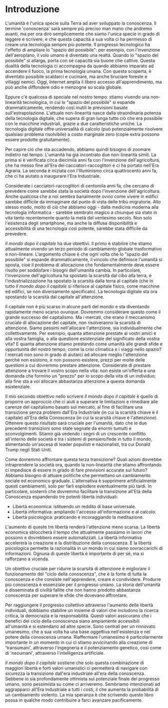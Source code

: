 # Introduzione

L'umanità è l'unica specie sulla Terra ad aver sviluppato la conoscenza. Il termine 'conoscenza' sarà sempre più preciso man mano che andremo avanti, ma per ora dirò semplicemente che siamo l'unica specie in grado di leggere e scrivere, e che questa capacità a sua volta ci ha permesso di creare una tecnologia sempre più potente. Il progresso tecnologico ha l'effetto di ampliare lo "spazio del possibile": per esempio, con l'invenzione dell'aeroplano, il volo umano è diventato una realtà. 
Quando lo "spazio del possibile" si allarga, porta con sé capacità sia buone che cattive. Questa dualità della tecnologia ci accompagna da quando abbiamo imparato ad accendere il fuoco, la prima tecnologia umana. Con questa scoperta, è diventato possibile scaldarci e cucinare, ma anche bruciare foreste e villaggi nemici. Oggi, Internet amplia il libero accesso all'apprendimento, ma può anche diffondere odio e menzogne su scala globale.

Eppure c'è qualcosa di speciale nel nostro tempo: stiamo vivendo una non-linearità tecnologica, in cui lo "spazio del possibile" si espande drammaticamente, rendendo così inutili le previsioni basate sull'estrapolazione. L'attuale non-linearità nasce dalla straordinaria potenza della tecnologia digitale, che supera di gran lunga tutto ciò che era possibile con le macchine industriali, grazie a due caratteristiche uniche. La tecnologia digitale offre universalità di calcolo (può potenzialmente risolvere qualsiasi problema risolvibile) a costo marginale zero (copie extra possono essere prodotte gratuitamente).

Per capire ciò che sta accadendo, abbiamo quindi bisogno di zoomare indietro nel tempo. L'umanità ha già incontrato due non-linearità simili. La prima si è verificata circa diecimila anni fa con l'invenzione dell'agricoltura, che ha messo fine all'Era dei cacciatori-raccoglitori e ci ha portato nell'Era Agraria. La seconda è iniziata con l'Illuminismo circa quattrocento anni fa, che ci ha aiutato a inaugurare l'Era Industriale. 

Considerate i cacciatori-raccoglitori di centomila anni fa, che cercano di prevedere come sarebbe stata la società dopo l'invenzione dell'agricoltura. Anche qualcosa che a noi sembra banalmente ovvio come vivere in edifici sarebbe difficile da immaginare dal punto di vista delle tribù migratorie. Allo stesso modo, molto di ciò che abbiamo oggi - dalla medicina moderna alla tecnologia informatica - sarebbe sembrato magico a chiunque sia stato in vita tanto recentemente quanto la metà del ventesimo secolo. Non solo l'esistenza degli smartphone, ma anche la diffusa disponibilità e accessibilità di una tecnologia così potente, sarebbe stata difficile da prevedere. 

*Il mondo dopo il capitale* ha due obiettivi. Il primo è stabilire che stiamo attualmente vivendo un terzo periodo di cambiamento globale trasformativo e non-lineare. L'argomento chiave è che ogni volta che lo "spazio del possibile" si espande drammaticamente, il vincolo che definisce l'umanità si sposta, cioè il problema di allocazione che fondamentalmente deve essere risolto per soddisfare i bisogni dell'umanità cambia. In particolare, l'invenzione dell'agricoltura ha spostato la scarsità dal cibo alla terra, e l'industrializzazione ha spostato la scarsità dalla terra al capitale (che in tutto *Il mondo dopo il capitale* si riferisce al capitale fisico, come macchine ed edifici, se non diversamente specificato). La tecnologia digitale sta ora spostando la scarsità dal capitale all'attenzione. 

Il capitale non è più scarso in alcune parti del mondo e sta diventando rapidamente meno scarso ovunque. Dovremmo considerare questo come il grande successo del capitalismo. Ma i mercati, che erano il meccanismo cruciale di allocazione del capitale, non risolveranno la scarsità di attenzione. Siamo pessimi nell'allocare l'attenzione, sia individualmente che collettivamente. Per esempio, quanta attenzione prestate ai vostri amici e alla vostra famiglia, o alla questione esistenziale del significato della vostra vita? E quanta attenzione stiamo prestando come umanità alle grandi sfide e opportunità del nostro tempo, come la crisi climatica e i viaggi nello spazio? I mercati non sono in grado di aiutarci ad allocare meglio l'attenzione perché non esistono, e non possono esistere, prezzi per molte delle questioni a cui dovremmo prestare attenzione. Considerate di prestare attenzione a trovare il vostro scopo nella vita: non esiste un'offerta e una domanda che formino un "prezzo" per lo scopo della vita di un individuo; alla fine sta a voi allocare abbastanza attenzione a questa domanda esistenziale. 

Il mio secondo obiettivo nello scrivere *Il mondo dopo il capitale* è quello di proporre un approccio che ci aiuti a superare le limitazioni e rimediare alle carenze del capitalismo basato sul mercato, al fine di facilitare una transizione senza problemi dall'Era Industriale (in cui la scarsità chiave è il capitale) all'Era della Conoscenza (in cui la scarsità chiave è l'attenzione). Ottenere questo risultato sarà cruciale per l'umanità, dato che le due precedenti transizioni sono state segnate da enormi tumulti e sconvolgimenti. Stiamo già vedendo i segni di un crescente conflitto all'interno delle società e tra i sistemi di pensiero/fede in tutto il mondo, alimentando un'ascesa di leader populisti e nazionalisti, tra cui Donald Trump negli Stati Uniti.

Come dovremmo affrontare questa terza transizione? Quali azioni dovrebbe intraprendere la società ora, quando la non-linearità che stiamo affrontando ci impedisce di essere in grado di fare previsioni accurate sul futuro? Abbiamo bisogno di attuare politiche che permettano un cambiamento sociale ed economico graduale. L'alternativa è sopprimere artificialmente questi cambiamenti, solo per farli esplodere eventualmente più tardi. In particolare, sosterrò che dovremmo facilitare la transizione all'Età della Conoscenza espandendo tre potenti libertà individuali: 
- Libertà economica: istituendo un reddito di base universale.
- Libertà informativa: ampliando l'accesso all'informazione e al calcolo.
- Libertà psicologica: praticando e incoraggiando la meditazione.

L'aumento di queste tre libertà renderà l'attenzione meno scarsa. La libertà economica sbloccherà il tempo che attualmente passiamo in lavori che possono e dovrebbero essere automatizzati. La libertà informativa accelererà la creazione e la distribuzione della conoscenza. E la libertà psicologica permette la razionalità in un mondo in cui siamo sovraccarichi di informazioni. Ognuna di queste libertà è importante di per sé, ma si rafforzano a vicenda. 

Un obiettivo cruciale per ridurre la scarsità di attenzione è migliorare il funzionamento del "ciclo della conoscenza", che è la fonte di tutta la conoscenza e che consiste nell'apprendere, creare e condividere. Produrre più conoscenza è essenziale per il progresso umano. La storia dell'umanità è disseminata di civiltà fallite che non hanno prodotto abbastanza conoscenza per superare le sfide che dovevano affrontare. 

Per raggiungere il progresso collettivo attraverso l'aumento delle libertà individuali, dobbiamo stabilire un insieme di valori che includono la ricerca critica, la democrazia e la responsabilità. Questi valori assicurano che i benefici del ciclo della conoscenza siano ampiamente accessibili all'umanità e si estendano ad altre specie. Sono centrali per un rinnovato umanesimo, che a sua volta ha una base oggettiva nell'esistenza e nel potere della conoscenza umana. Riaffermare l'umanesimo è particolarmente importante in un momento in cui ci stiamo avvicinando alla creazione di 'transumani', attraverso l'ingegneria e il potenziamento genetico, così come di 'neoumani', attraverso l'intelligenza artificiale. 

*Il mondo dopo il capitale* sostiene che solo questa combinazione di maggiori libertà e forti valori umanistici ci permetterà di navigare con sicurezza la transizione dall'era industriale all'era della conoscenza. Sebbene io sia profondamente ottimista sul potenziale finale del progresso umano, sono pessimista su come ci arriveremo. Sembriamo intenzionati ad aggrapparci all'Era Industriale a tutti i costi, il che aumenta la probabilità di un cambiamento violento. La mia speranza è che scrivendo questo libro possa in qualche modo contribuire a farci avanzare pacificamente.
